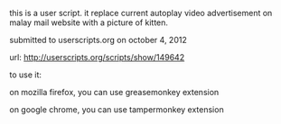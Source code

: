 <img src="http://i.imgur.com/MTumW.png" alt="" />

this is a user script. it replace current autoplay video advertisement on malay mail website with a picture of kitten. 

submitted to userscripts.org on october 4, 2012

url: http://userscripts.org/scripts/show/149642

to use it:

on mozilla firefox, you can use greasemonkey extension
 
on google chrome, you can use tampermonkey extension

<img src="http://i.imgur.com/nCj4P.png" alt="" />
